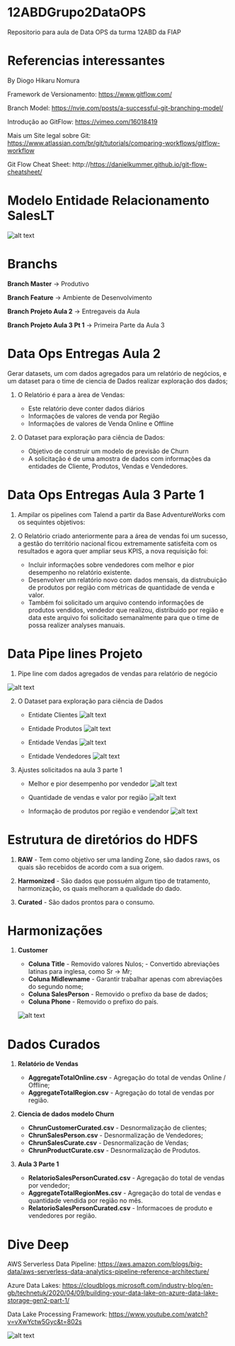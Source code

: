 # 12ABDGrupo2DataOPS
Repositorio para aula de Data OPS da turma 12ABD da FIAP

# Referencias interessantes

By Diogo Hikaru Nomura

Framework de Versionamento: https://www.gitflow.com/

Branch Model: https://nvie.com/posts/a-successful-git-branching-model/

Introdução ao GitFlow: https://vimeo.com/16018419

Mais um Site legal sobre Git: https://www.atlassian.com/br/git/tutorials/comparing-workflows/gitflow-workflow

Git Flow Cheat Sheet: http://https://danielkummer.github.io/git-flow-cheatsheet/

# Modelo Entidade Relacionamento SalesLT

![alt text](https://github.com/dhnomura/12ABDGrupo2DataOPS/blob/main/assessment/SalesLT_ER.png?raw=true_)

# Branchs

**Branch Master** -> Produtivo

**Branch Feature** -> Ambiente de Desenvolvimento

**Branch Projeto Aula 2** -> Entregaveis da Aula

**Branch Projeto Aula 3 Pt 1** -> Primeira Parte da Aula 3

# Data Ops Entregas Aula 2

Gerar datasets, um com dados agregados para um relatório de negócios, e um dataset para o time de ciencia de Dados realizar exploração dos dados;

1. O Relatório é para a àrea de Vendas:
	-	Este relatório deve conter dados diários
	-	Informações de valores de venda por Região
	-	Informações de valores de Venda Online e Offline

2. O Dataset para exploração para ciência de Dados:
	-	Objetivo de construir um modelo de previsão de Churn
	-	A solicitação é de uma amostra de dados com informações da entidades de Cliente, Produtos, Vendas e Vendedores.

# Data Ops Entregas Aula 3 Parte 1

1.	Ampilar os pipelines com Talend a partir da Base AdventureWorks com os
sequintes objetivos:

2.	O Relatório criado anteriormente para a área de vendas foi um sucesso, a gestão do
território nacional ficou extremamente satisfeita com os resultados e agora quer
ampliar seus KPIS, a nova requisição foi:

	-	Incluir informações sobre vendedores com melhor e pior desempenho no
relatório existente.
	-	Desenvolver um relatório novo com dados mensais, da distrubuição de
produtos por região com métricas de quantidade de venda e valor.
	-	Também foi solicitado um arquivo contendo informações de produtos
vendidos, vendedor que realizou, distribuido por região e data este arquivo
foi solicitado semanalmente para que o time de possa realizer analyses
manuais.

# Data Pipe lines Projeto

1. Pipe line com dados agregados de vendas para relatório de negócio

![alt text](https://github.com/dhnomura/12ABDGrupo2DataOPS/blob/ProjetoAula02/DocumentacaoTalend/RelatorioVendas.PNG)

2. O Dataset para exploração para ciência de Dados

	-	Entidate Clientes
		![alt text](https://github.com/dhnomura/12ABDGrupo2DataOPS/blob/ProjetoAula02/DocumentacaoTalend/IngestaoCustomer.PNG?raw=true)

	-	Entidade Produtos
		![alt text](https://github.com/dhnomura/12ABDGrupo2DataOPS/blob/ProjetoAula02/DocumentacaoTalend/IngestaoProduto.PNG?raw=true)

	-	Entidade Vendas
		![alt text](https://github.com/dhnomura/12ABDGrupo2DataOPS/blob/ProjetoAula02/DocumentacaoTalend/IngestaoSales.PNG?raw=true)

	-	Entidade Vendedores
		![alt text](https://github.com/dhnomura/12ABDGrupo2DataOPS/blob/ProjetoAula02/DocumentacaoTalend/IngestaoSalesPerson.PNG?raw=true)

3. Ajustes solicitados na aula 3 parte 1

	-	Melhor e pior desempenho por vendedor
		![alt text](https://github.com/dhnomura/12ABDGrupo2DataOPS/blob/ProjetoAula03Pt01/DocumentacaoTalend/SalesPerSalesPerson.PNG?raw=true)

	-	Quantidade de vendas e valor por região
		![alt text](https://github.com/dhnomura/12ABDGrupo2DataOPS/blob/ProjetoAula03Pt01/DocumentacaoTalend/Aula3Pt1SalesPerRegion.PNG?raw=true)

	- 	Informação de produtos por região e vendendor
		![alt text](https://github.com/dhnomura/12ABDGrupo2DataOPS/blob/ProjetoAula03Pt01/DocumentacaoTalend/ProejtoAula3Pt1SalesPerSalesPerson.PNG?raw=true)

# Estrutura de diretórios do HDFS

1. **RAW** - Tem como objetivo ser uma landing Zone, são dados raws, os quais são recebidos de acordo com a sua origem.

2. **Harmonized** - São dados que possuém algum tipo de tratamento, harmonização, os quais melhoram a qualidade do dado.

3. **Curated** - São dados prontos para o consumo.

# Harmonizações

1.	**Customer**
	-	**Coluna Title** 		- Removido valores Nulos;
					 		- Convertido abreviações latinas para inglesa, como Sr -> Mr;
	-	**Coluna Midlewname**	- Garantir trabalhar apenas com abreviações do segundo nome;	
	-	**Coluna SalesPerson**	- Removido o prefixo da base de dados;
	-	**Coluna Phone**		- Removido o prefixo do país.

	![alt text](https://github.com/dhnomura/12ABDGrupo2DataOPS/blob/ProjetoAula02/DocumentacaoTalend/CustomerHarmonized.PNG?raw=true)

# Dados Curados

1.	**Relatório de Vendas**
	-	**AggregateTotalOnline<date>.csv**	- Agregação do total de vendas Online / Offline;
	-	**AggregateTotalRegion<date>.csv**  - Agregação do total de vendas por região.

2. 	**Ciencia de dados modelo Churn**
	-	**ChrunCustomerCurated<date>.csv** 	- Desnormalização de clientes;
	-	**ChrunSalesPerson<date>.csv**		- Desnormalização de Vendedores;
	-	**ChrunSalesCurate<date>.csv**		- Desnormalização de Vendas;
	-	**ChrunProductCurate<date>.csv**	- Desnormalização de Produtos.

3.	**Aula 3 Parte 1**
	-	**RelatorioSalesPersonCurated<date>.csv**	- Agregação do total de vendas por vendedor;
	-	**AggregateTotalRegionMes<date>.csv**		- Agregação do total de vendas e quantidade vendida por região no mês.
	-	**RelatorioSalesPersonCurated<date>.csv**	- Informacoes de produto e vendedores por região.

# Dive Deep

AWS Serverless Data Pipeline: https://aws.amazon.com/blogs/big-data/aws-serverless-data-analytics-pipeline-reference-architecture/

Azure Data Lakes: https://cloudblogs.microsoft.com/industry-blog/en-gb/technetuk/2020/04/09/building-your-data-lake-on-azure-data-lake-storage-gen2-part-1/

Data Lake Processing Framework: https://www.youtube.com/watch?v=vXwYctw5Gyc&t=802s

![alt text](https://github.com/dhnomura/12ABDGrupo2DataOPS/blob/ProjetoAula02/DocumentacaoTalend/data-analytics-update-1-final.jpg?raw=true)

